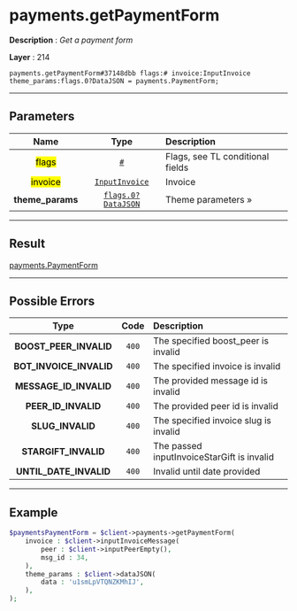 # payments.getPaymentForm

**Description** : *Get a payment form*

**Layer** : 214

```tl
payments.getPaymentForm#37148dbb flags:# invoice:InputInvoice theme_params:flags.0?DataJSON = payments.PaymentForm;
```

---

## Parameters

| Name | Type | Description |
| :---: | :---: | :--- |
| <mark>flags</mark> | [`#`](type/#) | Flags, see TL conditional fields |
| <mark>invoice</mark> | [`InputInvoice`](type/InputInvoice) | Invoice |
| **theme_params** | [`flags.0?DataJSON`](type/DataJSON) | Theme parameters » |

---

## Result

[payments.PaymentForm](type/payments.PaymentForm)

---

## Possible Errors

| Type | Code | Description |
| :---: | :---: | :--- |
| **BOOST_PEER_INVALID** | `400` | The specified boost_peer is invalid |
| **BOT_INVOICE_INVALID** | `400` | The specified invoice is invalid |
| **MESSAGE_ID_INVALID** | `400` | The provided message id is invalid |
| **PEER_ID_INVALID** | `400` | The provided peer id is invalid |
| **SLUG_INVALID** | `400` | The specified invoice slug is invalid |
| **STARGIFT_INVALID** | `400` | The passed inputInvoiceStarGift is invalid |
| **UNTIL_DATE_INVALID** | `400` | Invalid until date provided |

---

## Example

```php
$paymentsPaymentForm = $client->payments->getPaymentForm(
	invoice : $client->inputInvoiceMessage(
		peer : $client->inputPeerEmpty(),
		msg_id : 34,
	),
	theme_params : $client->dataJSON(
		data : 'u1smLpVTQNZKMhIJ',
	),
);
```
